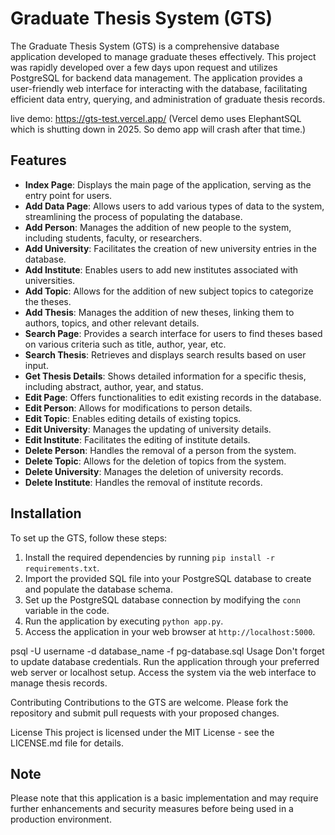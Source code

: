 # Graduate Thesis System (GTS)

The Graduate Thesis System (GTS) is a comprehensive database application developed to manage graduate theses effectively. This project was rapidly developed over a few days upon request and utilizes PostgreSQL for backend data management. The application provides a user-friendly web interface for interacting with the database, facilitating efficient data entry, querying, and administration of graduate thesis records.

live demo: https://gts-test.vercel.app/
(Vercel demo uses ElephantSQL which is shutting down in 2025. So demo app will crash after that time.)


## Features

- **Index Page**: Displays the main page of the application, serving as the entry point for users.
- **Add Data Page**: Allows users to add various types of data to the system, streamlining the process of populating the database.
- **Add Person**: Manages the addition of new people to the system, including students, faculty, or researchers.
- **Add University**: Facilitates the creation of new university entries in the database.
- **Add Institute**: Enables users to add new institutes associated with universities.
- **Add Topic**: Allows for the addition of new subject topics to categorize the theses.
- **Add Thesis**: Manages the addition of new theses, linking them to authors, topics, and other relevant details.
- **Search Page**: Provides a search interface for users to find theses based on various criteria such as title, author, year, etc.
- **Search Thesis**: Retrieves and displays search results based on user input.
- **Get Thesis Details**: Shows detailed information for a specific thesis, including abstract, author, year, and status.
- **Edit Page**: Offers functionalities to edit existing records in the database.
- **Edit Person**: Allows for modifications to person details.
- **Edit Topic**: Enables editing details of existing topics.
- **Edit University**: Manages the updating of university details.
- **Edit Institute**: Facilitates the editing of institute details.
- **Delete Person**: Handles the removal of a person from the system.
- **Delete Topic**: Allows for the deletion of topics from the system.
- **Delete University**: Manages the deletion of university records.
- **Delete Institute**: Handles the removal of institute records.

## Installation

To set up the GTS, follow these steps:

1. Install the required dependencies by running `pip install -r requirements.txt`.
2. Import the provided SQL file into your PostgreSQL database to create and populate the database schema.
3. Set up the PostgreSQL database connection by modifying the `conn` variable in the code.
4. Run the application by executing `python app.py`.
5. Access the application in your web browser at `http://localhost:5000`.

psql -U username -d database_name -f pg-database.sql
Usage
Don't forget to update database credentials. Run the application through your preferred web server or localhost setup. Access the system via the web interface to manage thesis records.

Contributing
Contributions to the GTS are welcome. Please fork the repository and submit pull requests with your proposed changes.

License
This project is licensed under the MIT License - see the LICENSE.md file for details.


## Note

Please note that this application is a basic implementation and may require further enhancements and security measures before being used in a production environment.

